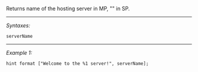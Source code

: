 Returns name of the hosting server in MP, "" in SP.


---
*Syntaxes:*

`serverName`

---
*Example 1:*

```sqf
hint format ["Welcome to the %1 server!", serverName];
```